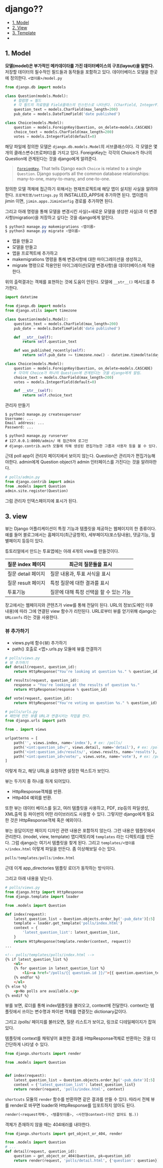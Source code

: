 # django??

- [1. Model](#1.-Model)
- [2. View](2.-View)
- [3. Template](#3.-Template)
- 

## 1. Model

**모델(model)은 부가적인 메카데이타를 가진 데이터베이스의 구조(layout)을 말한다.**
저장할 데이터의 필수적인 필드들과 동작들을 포함하고 있다. 
데이터베이스 모델을 한곳에 정의한다. 
`<앱이름>/model.py` 

```python
from django.db import models

class Question(models.Model):
    # 컬럼명 = 필드
    # 각 필드의 자료형을 Field클래스의 인스턴스로 나타낸다. (CharField, IntegerField)
    question_text = models.CharField(max_length=200) 
    pub_date = models.DateTimeField('date published')

class Choice(models.Model):
    question = models.ForeignKey(Question, on_delete=models.CASCADE)
    choice_text = models.CharField(max_length=200)
    votes = models.IntegerField(default=0)
```

해당 파일에 정의한 모델은 `django.db.models.Model`의 서브클래스이다. 
각 모델은 몇개의 클래스변수(프로퍼티)를 가지고 있다. 
ForeignKey는 각각의 Choice가 하나의 Question에 관계된다는 것을 django에게 알려준다. 

> [`ForeignKey`](https://docs.djangoproject.com/en/3.1/ref/models/fields/#django.db.models.ForeignKey). That tells Django each `Choice` is related to a single `Question`. Django supports all the common database relationships: many-to-one, many-to-many, and one-to-one.

정의한 모델 객체에 접근하기 위해서는 현재프로젝트에 해당 앱이 설치된 사실을 알려야 한다. 
`프로젝트명/settings.py` 의 INSTALLED_APPS에 추가하면 된다. 
앱이름이 jimin 이면, `jimin.apps.JiminConfig` 경로를 추가하면 된다. 

그리고 아래 명령을 통해 모델을 변경시킨 사실(=새로운 모델을 생성한 사실)과 이 변경사항(migration)을 저장하고 싶다는 것을 django에게 알린다. 

```powershell
$ python3 manage.py makemigrations <앱이름>
$ python3 manage.py migrate <앱이름>
```

- 앱을 만들고
- 모델을 만들고
- 앱을 프로젝트에 추가하고
- makemigrations 명령을 통해 변경사항에 대한 마이그레이션을 생성하고,
- migrate 명령으로 적용안된 마이그레이션(모델 변경사항)을 데이터베이스에 적용한다. 



위의 출력결과는 객체를 표현하는 것에 도움이 안된다. 모델에 `__str__()` 메서드를 추가한다. 

```python
import datetime

from django.db import models
from django.utils import timezone

class Question(models.Model):
    question_text = models.CharField(max_length=200)
    pub_date = models.DateTimeField('date published')

    def __str__(self):
        return self.question_text

    def was_published_recently(self):
        return self.pub_date >= timezone.now() - datetime.timedelta(days=1)

class Choice(models.Model):
    question = models.ForeignKey(Question, on_delete=models.CASCADE)
    # 각각의 Choice가 하나의 Question에 관계된다는 것을 django에게 알림.
    choice_text = models.CharField(max_length=200)
    votes = models.IntegerField(default=0)

    def __str__(self):
        return self.choice_text
```

관리자 만들기

```shell
$ python3 manage.py createsuperuser
Username: ...
Email address: ...
Password: ...

$ python3 manage.py runserver
# 127.0.0.1:8000/admin/ 에 접근하여 로그인
# django.contrib.auth 모듈에 의해 생성된 편집가능한 그룹과 사용자 등을 볼 수 있다. 
```

근데 poll app이 관리자 페이지에서 보이지 않는다. Question은 관리자가 편집가능해야한다. 
admin에게 Question object가 admin 인터페이스를 가진다는 것을 알려야한다. 

```python
# polls/admin.py
from django.contrib import admin
from .models import Question
admin.site.register(Question)
```

그럼 관리자 인덱스페이지에 표시가 된다.

## 3. view

뷰는 Django 어플리케이션이 특정 기능과 템플릿을 제공하는 웹페이지의 한 종류이다.
예를 들어 블로그에서는 홈페이지(최근글항목), 세부페이지(포스팅내용), 댓글기능, 월별페이지 등등이 있다. 

튜토리얼에서 만드는  투표앱에는 아래 4개의 view를 만들것이다. 

| 질문 index 페이지  | 최근의 질문들을 표시                    |
| ------------------ | --------------------------------------- |
| 질문 detail 페이지 | 질문 내용과, 투표 서식을 표시           |
| 질문 result 페이지 | 특정 질문에 대한 결과를 표시            |
| 투표기능           | 질문에 대해 특정 선택을 할 수 있는 기능 |

장고에서는 웹페이지와 콘텐츠가 view를 통해 전달이 된다. 
URL의 정보(도메인 이후 내용)에 따라 그에 연결된 view 함수가 리턴된다. 
URL로부터 뷰를 얻기위해 django는 `URLconfs` 라는 것을 사용한다. 

### 뷰 추가하기

- views.py에 함수(뷰) 추가하기
- path() 호출로 \<앱>.urls.py 모듈에 뷰를 연결하기

```python
# polls/views.py
# 뷰 추가하기
def detail(request, question_id):
    return HttpResponse("You're looking at question %s." % question_id)

def results(request, question_id):
    response = "You're looking at the results of question %s."
    return HttpResponse(response % question_id)

def vote(request, question_id):
    return HttpResponse("You're voting on question %s." % question_id)
```

```python
# polls/urls.py
# 패턴에 만든 뷰를 URL과 연결시키는 작업을 한다. 
from django.urls import path

from . import views

urlpatterns = [
    path('', views.index, name='index'), # ex: /polls/
    path('<int:question_id>/', views.detail, name='detail'), # ex: /polls/5/
    path('<int:question_id>/results/', views.results, name='results'), # ex: /polls/5/results/
    path('<int:question_id>/vote/', views.vote, name='vote'), # ex: /polls/5/vote/
]
```

이렇게 하고, 해당 URL을 요청하면 설정한 텍스트가 보인다.

뷰는 두가지 중 하나를 하게 되어있다. 

- HttpResponse객체를 반환.
- Http404 예외를 반환.

또한 뷰는 데이터 베이스를 읽고, 여러 템플릿을 사용하고, PDF, zip등의 파일생성, XML출력 등 파이썬의 어떤 라이브러리도 사용할 수 있다. 그렇지만 django에게 필요한 것은 HttpResponse객체 혹은 예외이다. 

뷰는 응답이지만 페이지 디자인 관련 내용은 포함하지 않는다. 
그런 내용은 템플릿에서 관리한다. (model, view, template)
앱디렉토리에 `templates` 라는 디렉토리를 만든다. 그럼 django는 여기서 템플릿을 찾게 된다. 
그리고 `templates/<앱이름>/index.html` 이렇게 파일을 만든다. 좀 이상해보일 수는 있다. 

```python
polls/templates/polls/index.html
```

근데 이게 app_directories 템플릿 로더가 동작하는 방식이다.  

그리고 아래 내용을 넣는다. 

```python
# polls/views.py
from django.http import HttpResponse
from django.template import loader

from .models import Question

def index(request):
    latest_question_list = Question.objects.order_by('-pub_date')[:5]
    template = loader.get_template('polls/index.html')
    context = {
        'latest_question_list': latest_question_list,
    }
    return HttpResponse(template.render(context, request))
...
```

```html
<!-- polls/templates/polls/index.html -->
{% if latest_question_list %}
    <ul>
    {% for question in latest_question_list %}
        <li><a href="/polls/{{ question.id }}/">{{ question.question_text }}</a></li>
    {% endfor %}
    </ul>
{% else %}
    <p>No polls are available.</p>
{% endif %}
```

뷰를 보면, 로더를 통해 index템플릿을 불러오고, context에 전달한다. 
context는 템플릿에서 쓰이는 변수명과 파이썬 객체를 연결짓는 dictionary값이다. 

그리고 /polls/  페이지를 불러오면, 질문 리스트가 보이고, 링크로 디테일페이지가 잡혀있다. 

템플릿에 context를 채워넣어 표현한 결과를 HttpResponse객체로 반환하는 것을 더 간단하게 나타낼 수 있다. 

```python
from django.shortcuts import render

from .models import Question


def index(request):
    latest_question_list = Question.objects.order_by('-pub_date')[:5]
    context = {'latest_question_list': latest_question_list}
    return render(request, 'polls/index.html', context)
```

`shortcuts` 모듈의 `render` 함수를 반환하면 같은 결과를 만들 수 있다. 
따라서 전체 뷰를 render로 바꾸면 loader와 HttpResponse를 임포트하지 않아도 된다. 

```python
render(<request객체>, <템플릿이름>, <사전형context>(이건 없어도 됨.))
```

객체가 존재하지 않을 때는 404에러를 내야한다.

```python
from django.shortcuts import get_object_or_404, render

from .models import Question
# ...
def detail(request, question_id):
    question = get_object_or_404(Question, pk=question_id)
    return render(request, 'polls/detail.html', {'question': question})
```





